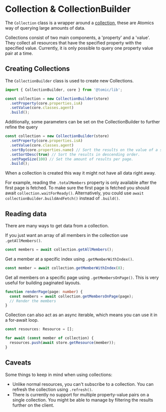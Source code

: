 # Collection & CollectionBuilder

The `Collection` class is a wrapper around a [collection](../schema/collections.md), these are Atomics way of querying large amounts of data.

Collections consist of two main components, a 'property' and a 'value'.
They collect all resources that have the specified property with the specified value.
Currently, it is only possible to query one property value pair at a time.

## Creating Collections

The `CollectionBuilder` class is used to create new Collections.

```typescript
import { CollectionBuilder, core } from '@tomic/lib';

const collection = new CollectionBuilder(store)
  .setProperty(core.properties.isA)
  .setValue(core.classes.agent)
  .build();
```

Additionally, some parameters can be set on the CollectionBuilder to further refine the query

```typescript
const collection = new CollectionBuilder(store)
  .setProperty(core.properties.isA)
  .setValue(core.classes.agent)
  .sortBy(core.properties.name) // Sort the results on the value of a specific property.
  .setSortDesc(true) // Sort the results in descending order.
  .setPageSize(100) // Set the amount of results per page.
  .build();
```

When a collection is created this way it might not have all data right away.

For example, reading the `.totalMembers` property is only available after the first page is fetched.
To make sure the first page is fetched you should await `collection.waitForReady()`.
Alternatively, you could use `await collectionBuilder.buildAndFetch()` instead of `.build()`.

## Reading data

There are many ways to get data from a collection.

If you just want an array of all members in the collection use `.getAllMembers()`.

```typescript
const members = await collection.getAllMembers();
```

Get a member at a specific index using `.getMemberWithIndex()`.

```typescript
const member = await collection.getMemberWithIndex(8);
```

Get all members on a specific page using `.getMembersOnPage()`.
This is very useful for building paginated layouts.

```typescript
function renderPage(page: number) {
  const members = await collection.getMembersOnPage(page);
  // Render the members
}
```

Collection can also act as an async iterable, which means you can use it in a for-await loop.

```typescript
const resources: Resource = [];

for await (const member of collection) {
  resources.push(await store.getResource(member));
}
```

## Caveats

Some things to keep in mind when using collections:

- Unlike normal resources, you can't subscribe to a collection. You can refresh the collection using `.refresh()`.
- There is currently no support for multiple property-value pairs on a single collection. You might be able to manage by filtering the results further on the client.
